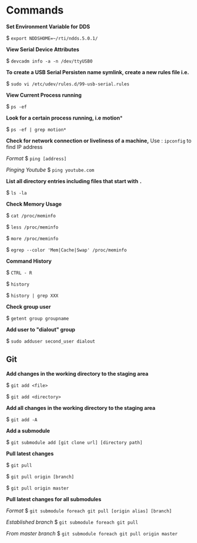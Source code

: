 # Commands

**Set Environment Variable for DDS**

$  `export NDDSHOME=~/rti/ndds.5.0.1/`

**View Serial Device Attributes**

$  `devcadm info -a -n /dev/ttyUSB0`

**To create a USB Serial Persisten name symlink, create a new rules file i.e.**

$  `sudo vi /etc/udev/rules.d/99-usb-serial.rules`

**View Current Process running**

$  `ps -ef`

**Look for a certain process running, i.e motion***

$  `ps -ef | grep motion*`

**Check for network connection or liveliness of a machine,** 
Use : `ipconfig` to find IP address

*Format*
$ `ping [address]`

*Pinging Youtube*
$ `ping youtube.com`

**List all directory entries including files that start with `.`**

$  `ls -la`

**Check Memory Usage**

$ `cat /proc/meminfo`

$ `less /proc/meminfo`

$ `more /proc/meminfo`

$ `egrep --color 'Mem|Cache|Swap' /proc/meminfo`

**Command History**

$ `CTRL - R`

$ `history`

$ `history | grep XXX`

**Check group user**

$ `getent group groupname`

**Add user to "dialout" group**

$ `sudo adduser second_user dialout`

## Git

**Add changes in the working directory to the staging area**

$  `git add <file>`

$  `git add <directory>`

**Add all changes in the working directory to the staging area**

$  `git add -A`

**Add a submodule**

$ `git submodule add [git clone url] [directory path]`

**Pull latest changes**

$ `git pull`

$ `git pull origin [branch]`

$ `git pull origin master`

**Pull latest changes for all submodules**

*Format*
$ `git submodule foreach git pull [origin alias] [branch]`

*Established branch*
$ `git submodule foreach git pull`

*From master branch*
$ `git submodule foreach git pull origin master`


